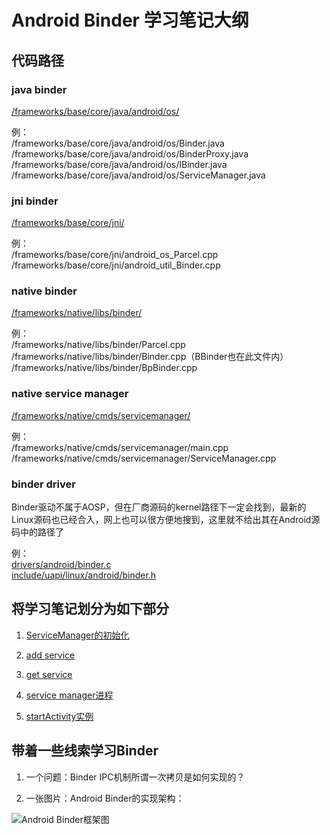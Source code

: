 # Android Binder 学习笔记大纲

## 代码路径

### **java binder**

[/frameworks/base/core/java/android/os/](https://cs.android.com/android/platform/superproject/+/master:frameworks/base/core/java/android/os/)  
  
例：  
/frameworks/base/core/java/android/os/Binder.java  
/frameworks/base/core/java/android/os/BinderProxy.java  
/frameworks/base/core/java/android/os/IBinder.java  
/frameworks/base/core/java/android/os/ServiceManager.java  

### **jni binder**

[/frameworks/base/core/jni/](https://cs.android.com/android/platform/superproject/+/master:frameworks/base/core/jni/)  

例：  
/frameworks/base/core/jni/android_os_Parcel.cpp  
/frameworks/base/core/jni/android_util_Binder.cpp  

### **native binder**

[/frameworks/native/libs/binder/](https://cs.android.com/android/platform/superproject/+/master:frameworks/native/libs/binder/)  
  
例：  
/frameworks/native/libs/binder/Parcel.cpp  
/frameworks/native/libs/binder/Binder.cpp（BBinder也在此文件内）  
/frameworks/native/libs/binder/BpBinder.cpp  

### **native service manager**

[/frameworks/native/cmds/servicemanager/](https://cs.android.com/android/platform/superproject/+/master:frameworks/native/cmds/servicemanager/)  
  
例：  
/frameworks/native/cmds/servicemanager/main.cpp  
/frameworks/native/cmds/servicemanager/ServiceManager.cpp  

### **binder driver**

Binder驱动不属于AOSP，但在厂商源码的kernel路径下一定会找到，最新的Linux源码也已经合入，网上也可以很方便地搜到，这里就不给出其在Android源码中的路径了  

例：  
[drivers/android/binder.c](https://elixir.bootlin.com/linux/latest/source/drivers/android/binder.c)  
[include/uapi/linux/android/binder.h](https://elixir.bootlin.com/linux/latest/source/include/uapi/linux/android/binder.h)  

## 将学习笔记划分为如下部分

1. [ServiceManager的初始化](./Android-Binder-1.md)

2. [add service](./Android-Binder-2.md)

3. [get service](./Android-Binder-3.md)

4. [service manager进程](./Android-Binder-4.md)

5. [startActivity实例](./Android-Binder-5.md)

## 带着一些线索学习Binder

1. 一个问题：Binder IPC机制所谓一次拷贝是如何实现的？

2. 一张图片：Android Binder的实现架构：

![Android Binder框架图](./Android-Binder-Refs/Android_Binder_Frame.png "Android Binder框架图")
